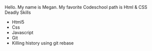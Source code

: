 Hello. My name is Megan. 
My favorite Codeschool path is Html & CSS
Deadly Skills
* Html5
* Css
* Javascript
* Git
* Killing history using git rebase
